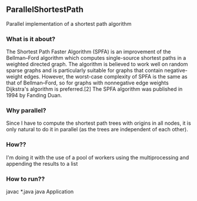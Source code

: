 ## ParallelShortestPath

Parallel implementation of a shortest path algorithm


### What is it about?
The Shortest Path Faster Algorithm (SPFA) is an improvement of the Bellman–Ford algorithm which computes single-source shortest paths in a weighted directed graph. The algorithm is believed to work well on random sparse graphs and is particularly suitable for graphs that contain negative-weight edges. However, the worst-case complexity of SPFA is the same as that of Bellman–Ford, so for graphs with nonnegative edge weights Dijkstra's algorithm is preferred.[2] The SPFA algorithm was published in 1994 by Fanding Duan.

### Why parallel?
Since I have to compute the shortest path trees with origins in all nodes, it is only natural to do it in parallel (as the trees are independent of each other).

### How??
I'm doing it with the use of a pool of workers using the multiprocessing and appending the results to a list 

### How to run??
   javac *.java
   java Application
